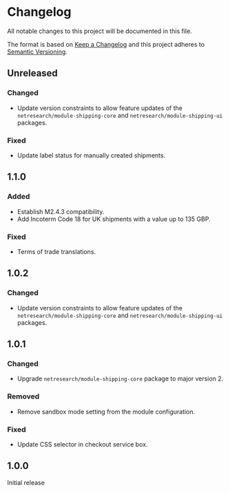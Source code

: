 # Changelog
All notable changes to this project will be documented in this file.

The format is based on [Keep a Changelog](http://keepachangelog.com/en/1.0.0/)
and this project adheres to [Semantic Versioning](http://semver.org/spec/v2.0.0.html).

## Unreleased

### Changed

- Update version constraints to allow feature updates of the `netresearch/module-shipping-core` and `netresearch/module-shipping-ui` packages.

### Fixed

- Update label status for manually created shipments.

## 1.1.0

### Added

- Establish M2.4.3 compatibility.
- Add Incoterm Code 18 for UK shipments with a value up to 135 GBP.

### Fixed

- Terms of trade translations.

## 1.0.2

### Changed

- Update version constraints to allow feature updates of the `netresearch/module-shipping-core` and `netresearch/module-shipping-ui` packages.

## 1.0.1

### Changed

- Upgrade `netresearch/module-shipping-core` package to major version 2.

### Removed

- Remove sandbox mode setting from the module configuration.

### Fixed

- Update CSS selector in checkout service box.

## 1.0.0

Initial release
